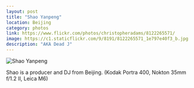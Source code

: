 ```yaml
---
layout: post
title: "Shao Yanpeng"
location: Beijing
category: photos
link: https://www.flickr.com/photos/christopheradams/8122265571/
image: https://c1.staticflickr.com/9/8191/8122265571_1e797e40f3_b.jpg
description: "AKA Dead J"
---
```


![Shao Yanpeng](https://c1.staticflickr.com/9/8191/8122265571_1e797e40f3_b.jpg)

Shao is a producer and DJ from Beijing. (Kodak Portra 400, Nokton
35mm f/1.2 II, Leica M6)
